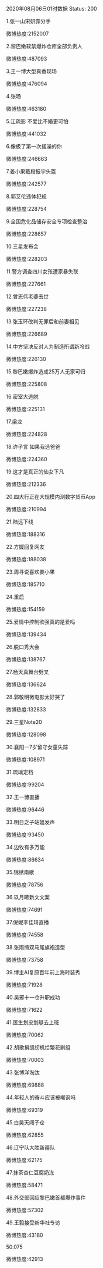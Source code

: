 2020年08月06日01时数据
Status: 200

1.张一山宋妍霏分手

微博热度:2152007

2.黎巴嫩软禁爆炸仓库全部负责人

微博热度:487093

3.王一博大型真香现场

微博热度:476094

4.张旸

微博热度:463180

5.江疏影 不爱比不婚更可怕

微博热度:441032

6.像极了第一次搓澡的你

微博热度:246663

7.姜小果戴段振宇头盔

微博热度:242577

8.郭艾伦违体犯规

微博热度:228754

9.全国危化品储存安全专项检查整治

微博热度:228657

10.三星发布会

微博热度:228203

11.警方调查四川女孩遭家暴失联

微博热度:227661

12.曾志伟老婆去世

微博热度:227238

13.张玉环改判无罪后和前妻相见

微博热度:226689

14.中方坚决反对人为制造所谓新冷战

微博热度:226130

15.黎巴嫩爆炸造成25万人无家可归

微博热度:225808

16.密室大逃脱

微博热度:225131

17.梁龙

微博热度:224828

18.许子言 如果我选爸爸

微博热度:224360

19.这才是真正的仙女下凡

微博热度:212336

20.四大行正在大规模内测数字货币App

微博热度:210994

21.陆远下线

微博热度:188316

22.方媛回复网友

微博热度:188038

23.周寻说喜欢姜小果

微博热度:185710

24.重启

微博热度:154159

25.爱情中控制欲强真的是爱吗

微博热度:139434

26.脱口秀大会

微博热度:138767

27.杨天真舞台劈叉

微博热度:136624

28.郭敬明微电影太好哭了

微博热度:132833

29.三星Note20

微博热度:128098

30.襄阳一7岁留守女童失踪

微博热度:108971

31.琉璃定档

微博热度:99204

32.王一博直播

微博热度:96446

33.明日之子站姐发声

微博热度:93450

34.边牧有多万能

微博热度:86634

35.锦绣南歌

微博热度:78756

36.玖月晞新文文案

微博热度:74691

37.倪妮李佳琦直播

微博热度:74558

38.张雨绮双马尾旗袍造型

微博热度:73758

39.博主AI复原百年前上海时装秀

微博热度:71928

40.吴邪十一仓升职成功

微博热度:71622

41.医生划皮划艇去上班

微博热度:70062

42.胡歌捐缝纫机给繁花剧组

微博热度:70003

43.张博洋淘汰

微博热度:69888

44.年轻人的奋斗应该被嘲讽吗

微博热度:69319

45.白昊天闯子仓

微博热度:62855

46.辽宁队大胜新疆队

微博热度:62175

47.抹茶杏仁豆腐奶冻

微博热度:58471

48.外交部回应黎巴嫩首都爆炸事件

微博热度:57302

49.王毅接受新华社专访

微博热度:43180

50.075

微博热度:42913

